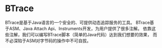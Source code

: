 # BTrace
BTrace是基于Java语言的一个安全的、可提供动态追踪服务的工具。
BTrace基于ASM、Java Attach Api、Instruments开发，为用户提供了很多注解。
依靠这些注解，我们可以编写BTrace脚本（简单的Java代码）达到我们想要的效果，
而不必深陷于ASM对字节码的操作中不可自拔。

